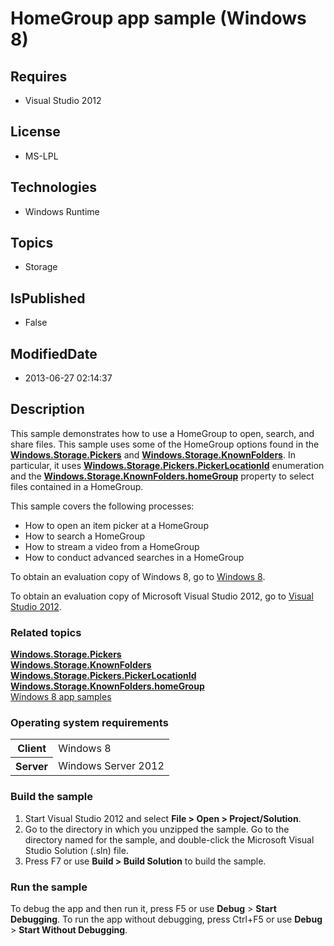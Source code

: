 # HomeGroup app sample (Windows 8)
## Requires
* Visual Studio 2012
## License
* MS-LPL
## Technologies
* Windows Runtime
## Topics
* Storage
## IsPublished
* False
## ModifiedDate
* 2013-06-27 02:14:37
## Description

<div id="mainSection">
<p>This sample demonstrates how to use a HomeGroup to open, search, and share files. This sample uses some of the HomeGroup options found in the
<a href="http://msdn.microsoft.com/library/windows/apps/br207928"><b>Windows.Storage.Pickers</b></a> and
<a href="http://msdn.microsoft.com/library/windows/apps/br227151"><b>Windows.Storage.KnownFolders</b></a>. In particular, it uses
<a href="http://msdn.microsoft.com/library/windows/apps/br207890"><b>Windows.Storage.Pickers.PickerLocationId</b></a> enumeration and the
<a href="http://msdn.microsoft.com/library/windows/apps/br227151_homegroup"><b>Windows.Storage.KnownFolders.homeGroup</b></a> property to select files contained in a HomeGroup.
</p>
<p>This sample covers the following processes:</p>
<ul>
<li>How to open an item picker at a HomeGroup </li><li>How to search a HomeGroup </li><li>How to stream a video from a HomeGroup </li><li>How to conduct advanced searches in a HomeGroup </li></ul>
<p></p>
<p>To obtain an evaluation copy of Windows&nbsp;8, go to <a href="http://go.microsoft.com/fwlink/p/?linkid=241655">
Windows&nbsp;8</a>.</p>
<p>To obtain an evaluation copy of Microsoft Visual Studio&nbsp;2012, go to <a href="http://go.microsoft.com/fwlink/p/?linkid=241656">
Visual Studio&nbsp;2012</a>.</p>
<h3><a id="related_topics"></a>Related topics</h3>
<dl><dt><a href="http://msdn.microsoft.com/library/windows/apps/br207928"><b>Windows.Storage.Pickers</b></a>
</dt><dt><a href="http://msdn.microsoft.com/library/windows/apps/br227151"><b>Windows.Storage.KnownFolders</b></a>
</dt><dt><a href="http://msdn.microsoft.com/library/windows/apps/br207890"><b>Windows.Storage.Pickers.PickerLocationId</b></a>
</dt><dt><a href="http://msdn.microsoft.com/library/windows/apps/br227151_homegroup"><b>Windows.Storage.KnownFolders.homeGroup</b></a>
</dt><dt><a href="http://go.microsoft.com/fwlink/p/?LinkID=227694">Windows 8 app samples</a>
</dt></dl>
<h3>Operating system requirements</h3>
<table>
<tbody>
<tr>
<th>Client</th>
<td><dt>Windows&nbsp;8 </dt></td>
</tr>
<tr>
<th>Server</th>
<td><dt>Windows Server&nbsp;2012 </dt></td>
</tr>
</tbody>
</table>
<h3>Build the sample</h3>
<ol>
<li>Start Visual Studio&nbsp;2012 and select <b>File &gt; Open &gt; Project/Solution</b>.
</li><li>Go to the directory in which you unzipped the sample. Go to the directory named for the sample, and double-click the Microsoft Visual Studio Solution (.sln) file.
</li><li>Press F7 or use <b>Build &gt; Build Solution</b> to build the sample. </li></ol>
<h3>Run the sample</h3>
<p>To debug the app and then run it, press F5 or use <b>Debug</b> &gt; <b>Start Debugging</b>. To run the app without debugging, press Ctrl&#43;F5 or use
<b>Debug</b> &gt; <b>Start Without Debugging</b>.</p>
</div>
